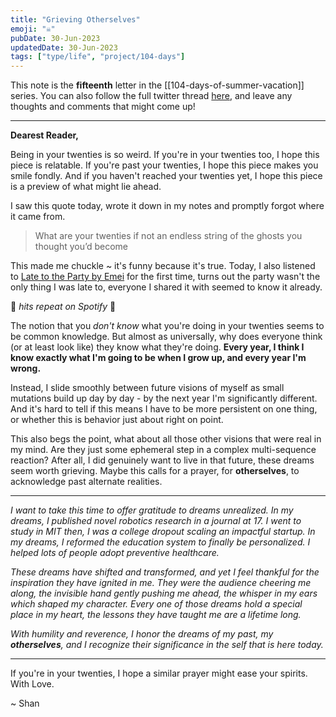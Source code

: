 ```yaml
---
title: "Grieving Otherselves"
emoji: "☠"
pubDate: 30-Jun-2023
updatedDate: 30-Jun-2023
tags: ["type/life", "project/104-days"]
---
```


This note is the **fifteenth** letter in the [[104-days-of-summer-vacation]] series. You can also follow the full twitter thread [here](https://twitter.com/solderneer/status/1668911213810716672), and leave any thoughts and comments that might come up!

---

**Dearest Reader,**

Being in your twenties is so weird. If you're in your twenties too, I hope this piece is relatable. If you're past your twenties, I hope this piece makes you smile fondly. And if you haven't reached your twenties yet, I hope this piece is a preview of what might lie ahead.

I saw this quote today, wrote it down in my notes and promptly forgot where it came from.

>What are your twenties if not an endless string of the ghosts you thought you’d become

This made me chuckle ~ it's funny because it's true. Today, I also listened to [Late to the Party by Emei](https://open.spotify.com/track/2eQsKNvDuggHAaiGRSd64S?si=6ec02f1f81bf4bb3) for the first time, turns out the party wasn't the only thing I was late to, everyone I shared it with seemed to know it already. 

🎵 *hits repeat on Spotify* 🎵

The notion that you _don't know_ what you're doing in your twenties seems to be common knowledge. But almost as universally, why does everyone think (or at least look like) they know what they're doing. **Every year, I think I know exactly what I'm going to be when I grow up, and every year I'm wrong.**

Instead, I slide smoothly between future visions of myself as small mutations build up day by day - by the next year I'm significantly different. And it's hard to tell if this means I have to be more persistent on one thing, or whether this is behavior just about right on point.

This also begs the point, what about all those other visions that were real in my mind. Are they just some ephemeral step in a complex multi-sequence reaction? After all, I did genuinely want to live in that future, these dreams seem worth grieving. Maybe this calls for a prayer, for **otherselves**, to acknowledge past alternate realities.

---

_I want to take this time to offer gratitude to dreams unrealized. In my dreams, I published novel robotics research in a journal at 17. I went to study in MIT then, I was a college dropout scaling an impactful startup. In my dreams, I reformed the education system to finally be personalized. I helped lots of people adopt preventive healthcare._

_These dreams have shifted and transformed, and yet I feel thankful for the inspiration they have ignited in me. They were the audience cheering me along, the invisible hand gently pushing me ahead, the whisper in my ears which shaped my character. Every one of those dreams hold a special place in my heart, the lessons they have taught me are a lifetime long._

_With humility and reverence, I honor the dreams of my past, my **otherselves**, and I recognize their significance in the self that is here today._

---

If you're in your twenties, I hope a similar prayer might ease your spirits. With Love.

~ Shan





